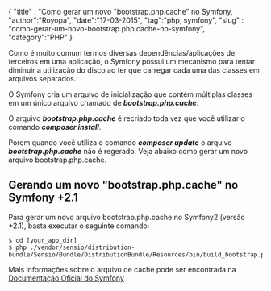 {
"title" : "Como gerar um novo "bootstrap.php.cache" no Symfony,
"author":"Royopa",
"date":"17-03-2015",
"tag":"php, symfony",
"slug" : "como-gerar-um-novo-bootstrap.php.cache-no-symfony",
"category":"PHP"
}

Como é muito comum termos diversas dependências/aplicações de terceiros em uma aplicação, o Symfony possui um mecanismo para tentar diminuir a utilização do disco ao ter que carregar cada uma das classes em arquivos separados.

O Symfony cria um arquivo de inicialização que contém múltiplas classes em um único arquivo chamado de ***bootstrap.php.cache***. 

O arquivo ***bootstrap.php.cache*** é recriado toda vez que você utilizar o comando ***composer install***.

Poŕem quando você utiliza o comando ***composer update*** o arquivo ***bootstrap.php.cache*** não é regerado. Veja abaixo como gerar um novo arquivo bootstrap.php.cache.

## Gerando um novo "bootstrap.php.cache" no Symfony +2.1

Para gerar um novo arquivo bootstrap.php.cache no Symfony2 (versão +2.1), basta executar o seguinte comando:

    $ cd [your_app_dir]
    $ php ./vendor/sensio/distribution-bundle/Sensio/Bundle/DistributionBundle/Resources/bin/build_bootstrap.php

Mais informações sobre o arquivo de cache pode ser encontrada na [Documentação Oficial do Symfony][1]

[1]: (http://symfony.com/doc/current/book/performance.html#use-bootstrap-files)
